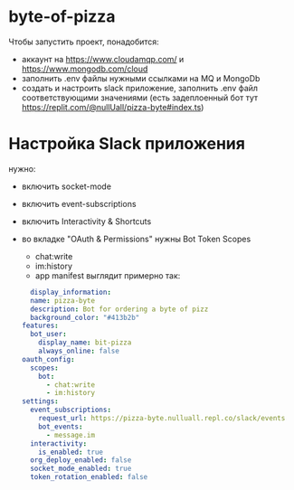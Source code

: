 # byte-of-pizza

Чтобы запустить проект, понадобится:
+ аккаунт на https://www.cloudamqp.com/ и https://www.mongodb.com/cloud
+ заполнить .env файлы нужными ссылками на MQ и MongoDb
+ создать и настроить slack приложение, заполнить .env файл соответствующими значениями (есть задеплоенный бот тут https://replit.com/@nullUall/pizza-byte#index.ts)

# Настройка Slack приложения

нужно:
+ включить socket-mode
+ включить event-subscriptions
+ включить Interactivity & Shortcuts
+ во вкладке "OAuth & Permissions" нужны Bot Token Scopes
  + chat:write
  + im:history
  + app manifest выглядит примерно так:
  
  ```yaml
    display_information:
    name: pizza-byte
    description: Bot for ordering a byte of pizz
    background_color: "#413b2b"
  features:
    bot_user:
      display_name: bit-pizza
      always_online: false
  oauth_config:
    scopes:
      bot:
        - chat:write
        - im:history
  settings:
    event_subscriptions:
      request_url: https://pizza-byte.nulluall.repl.co/slack/events
      bot_events:
        - message.im
    interactivity:
      is_enabled: true
    org_deploy_enabled: false
    socket_mode_enabled: true
    token_rotation_enabled: false



